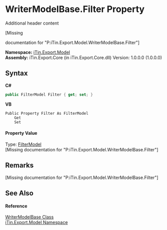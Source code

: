 # WriterModelBase.Filter Property 
Additional header content 

\[Missing <summary> documentation for "P:iTin.Export.Model.WriterModelBase.Filter"\]

**Namespace:**&nbsp;<a href="ef57ffcc-e95e-b212-5a46-9aa6f5a3511f">iTin.Export.Model</a><br />**Assembly:**&nbsp;iTin.Export.Core (in iTin.Export.Core.dll) Version: 1.0.0.0 (1.0.0.0)

## Syntax

**C#**<br />
``` C#
public FilterModel Filter { get; set; }
```

**VB**<br />
``` VB
Public Property Filter As FilterModel
	Get
	Set
```


#### Property Value
Type: <a href="460f2fbb-d726-7f59-f472-fead753fa197">FilterModel</a><br />\[Missing <value> documentation for "P:iTin.Export.Model.WriterModelBase.Filter"\]

## Remarks
\[Missing <remarks> documentation for "P:iTin.Export.Model.WriterModelBase.Filter"\]

## See Also


#### Reference
<a href="31fb5bb4-a41b-1e0e-94e4-a4e88da10305">WriterModelBase Class</a><br /><a href="ef57ffcc-e95e-b212-5a46-9aa6f5a3511f">iTin.Export.Model Namespace</a><br />